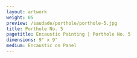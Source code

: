 ```yaml
---
layout: artwork
weight: 05
preview: /saudade/porthole/porthole-5.jpg
title: Porthole No. 5
pagetitle: Encaustic Painting | Porthole No. 5
dimensions: 9" x 9"
medium: Encaustic on Panel
---
```

